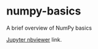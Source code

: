 # numpy-basics
 A brief overview of NumPy basics
 
 [Jupyter nbviewer](https://nbviewer.jupyter.org/github/sahil210695/numpy-basics/blob/master/numpy.ipynb) link.
